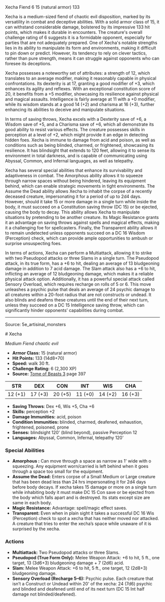 <MonsterName/>Xecha</MonsterName>
<CreatureType/>Fiend</CreatureType>
<CR/>6</CR>
<AC/>15 (natural armor)</AC>
<HP/>133</HP>
<summary>Xecha is a medium-sized fiend of chaotic evil disposition, marked by its versatility in combat and deceptive abilities. With a solid armor class of 15, it can withstand considerable damage, bolstered by its impressive 133 hit points, which makes it durable in encounters. The creature's overall challenge rating of 6 suggests it is a formidable opponent, especially for parties that are not adequately prepared. One of Xecha's notable strengths lies in its ability to manipulate its form and environments, making it difficult to pin down or predict. However, its tendency to rely on clever tactics, rather than pure strength, means it can struggle against opponents who can foresee its deceptions.</summary>

<detail>

Xecha possesses a noteworthy set of attributes: a strength of 12, which translates to an average modifier, making it reasonably capable in physical confrontations. Its dexterity is at 17, granting a good modifier of +3, which enhances its agility and reflexes. With an exceptional constitution score of 20, it benefits from a +5 modifier, showcasing its resilience against physical and magical assaults. Intelligence is fairly average at 11 with a +0 modifier, while its wisdom stands at a good 14 (+2) and charisma at 16 (+3), further enhancing its abilities to deceive and manipulate situations. 

In terms of saving throws, Xecha excels with a Dexterity save of +6, a Wisdom save of +5, and a Charisma save of +6, which all demonstrate its good ability to resist various effects. The creature possesses skills in perception at a level of +2, which might provide it an edge in detecting hidden foes. Xecha is immune to damage from acid and poison, as well as conditions such as being blinded, charmed, or frightened, showcasing its resilience. It has blindsight that extends to 120 feet, allowing it to sense its environment in total darkness, and is capable of communicating using Abyssal, Common, and Infernal languages, as well as telepathy.

Xecha has several special abilities that enhance its survivability and adaptiveness in combat. The Amorphous ability allows it to squeeze through narrow spaces without being hindered, leaving its equipment behind, which can enable strategic movements in tight environments. The Assume the Dead ability allows Xecha to inhabit the corpse of a recently deceased creature, impersonating it for a period of up to 2d4 days. However, should it take 15 or more damage in a single turn while inside the body, it must succeed on a Constitution saving throw (DC 15) or be ejected, causing the body to decay. This ability allows Xecha to manipulate situations by pretending to be another creature. Its Magic Resistance grants it an advantage on saving throws against spells and magical effects, making it a challenging foe for spellcasters. Finally, the Transparent ability allows it to remain undetected unless opponents succeed on a DC 16 Wisdom (Perception) check, which can provide ample opportunities to ambush or surprise unsuspecting foes.

In terms of actions, Xecha can perform a Multiattack, allowing it to strike with two Pseudopod attacks or three Slams in a single turn. The Pseudopod attack, in its true form, has a +6 to hit, dealing an average of 13 bludgeoning damage in addition to 7 acid damage. The Slam attack also has a +6 to hit, inflicting an average of 12 bludgeoning damage, which makes it a reliable physical attack option. Additionally, it has a powerful special attack called Sensory Overload, which requires recharge on rolls of 5 or 6. This move unleashes a psychic pulse that deals an average of 24 psychic damage to all creatures within a 20-foot radius that are not constructs or undead. It also blinds and deafens these creatures until the end of their next turn, unless they succeed on a DC 15 Intelligence saving throw, which can significantly hinder opponents’ capabilities during combat.</detail>



---

Source: 5e_artisinal_monsters

<statblock>
# Xecha

*Medium* *Fiend* *chaotic evil*

- **Armor Class:** 15 (natural armor)
- **Hit Points:** 133 (14d8+70)
- **Speed:** walk 30 ft.
- **Challenge Rating:** 6 (2,300 XP)
- **Source:** [Tome of Beasts 3](https://koboldpress.com/kpstore/product/tome-of-beasts-3-for-5th-edition/) page 397

| STR | DEX | CON | INT | WIS | CHA |
| --- | --- | --- | --- | --- | --- |
| 12 (+1) | 17 (+3) | 20 (+5) | 11 (+0) | 14 (+2) | 16 (+3) |

- **Saving Throws**: Dex +6, Wis +5, Cha +6
- **Skills:** perception +2
- **Damage Immunities:** acid, poison
- **Condition Immunities:** blinded, charmed, deafened, exhaustion, frightened, poisoned, prone
- **Senses:** blindsight 120' (blind beyond), passive Perception 12
- **Languages:** Abyssal, Common, Infernal, telepathy 120'

### Special Abilities

- **Amorphous :** Can move through a space as narrow as 1' wide with o squeezing. Any equipment worn/carried is left behind when it goes through a space too small for the equipment.
- **Assume the Dead:** Enters corpse of a Small Medium or Large creature that has been dead less than 24 hrs impersonating it for 2d4 days before body decays. If xecha takes 15 damage or more on a single turn while inhabiting body it must make DC 15 Con save or be ejected from the body which falls apart and is destroyed. Its stats except size are same in each body.
- **Magic Resistance:** Advantage: spell/magic effect saves.
- **Transparent:** Even when in plain sight it takes a successful DC 16 Wis (Perception) check to spot a xecha that has neither moved nor attacked. A creature that tries to enter the xecha’s space while unaware of it is surprised by the xecha.

### Actions

- **Multiattack:** Two Pseudopod attacks or three Slams.
- **Pseudopod (True Form Only):** Melee Weapon Attack: +6 to hit, 5 ft., one target, 13 (3d6+3) bludgeoning damage + 7 (2d6) acid.
- **Slam:** Melee Weapon Attack: +6 to hit, 5 ft., one target, 12 (2d8+3) bludgeoning damage.
- **Sensory Overload (Recharge 5–6):** Psychic pulse. Each creature that isn’t a Construct or Undead within 20' of the xecha: 24 (7d6) psychic and blinded and deafened until end of its next turn (DC 15 Int half damage not blinded/deafened).


</statblock>


